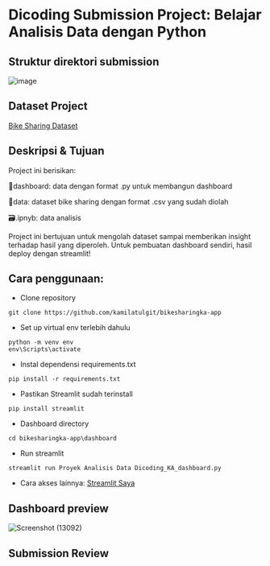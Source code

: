# Dicoding Submission Project: Belajar Analisis Data dengan Python

## Struktur direktori submission
![image](https://github.com/user-attachments/assets/75ceba1c-a177-422a-85be-43119e8f4a0b)

## Dataset Project
[Bike Sharing Dataset](https://www.kaggle.com/datasets/lakshmi25npathi/bike-sharing-dataset)

## Deskripsi & Tujuan
Project ini berisikan:

📂dashboard: data dengan format .py untuk membangun dashboard

📂data: dataset bike sharing dengan format .csv  yang sudah diolah

🗃️.ipnyb: data analisis

Project ini bertujuan untuk mengolah dataset sampai memberikan insight terhadap hasil yang diperoleh. 
Untuk pembuatan dashboard sendiri, hasil deploy dengan streamlit!

## Cara penggunaan:
* Clone repository
```
git clone https://github.com/kamilatulgit/bikesharingka-app
```
* Set up virtual env terlebih dahulu
```
python -m venv env
env\Scripts\activate  
```
* Instal dependensi requirements.txt
```
pip install -r requirements.txt
```
* Pastikan Streamlit sudah terinstall
```
pip install streamlit
```
* Dashboard directory
```
cd bikesharingka-app\dashboard
```
* Run streamlit
```	
streamlit run Proyek Analisis Data Dicoding_KA_dashboard.py
```
* Cara akses lainnya: [Streamlit Saya](https://bit.ly/StreamlitSaya)


## Dashboard preview
![Screenshot (13092)](https://github.com/user-attachments/assets/fd5323dd-0ba9-4c87-9c4a-6f968bcbc8fd)

## Submission Review
